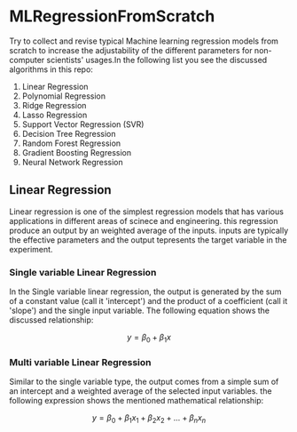 # MLRegressionFromScratch
Try to collect and revise typical Machine learning regression models from scratch to increase the adjustability of the different parameters for non-computer scientists' usages.In the following list you see the discussed algorithms in this repo:
1. Linear Regression
2. Polynomial Regression
3. Ridge Regression
4. Lasso Regression
5. Support Vector Regression (SVR)
6. Decision Tree Regression
7. Random Forest Regression
8. Gradient Boosting Regression
9. Neural Network Regression

## Linear Regression
Linear regression is one of the simplest regression models that has various applications in different areas of scinece and engineering. this regression produce an output by an weighted average of the inputs. inputs are typically the effective parameters and the output tepresents the target variable in the experiment.

### Single variable Linear Regression
In the Single variable linear regression, the output is generated by the sum of a constant value (call it 'intercept') and the product of a coefficient (call it 'slope') and the single input variable. The following equation shows the discussed relationship:

$$ y = \beta_0 + \beta_1 x $$

### Multi variable Linear Regression
Similar to the single variable type, the output comes from a simple sum of an intercept and a weighted average of the selected input variables. the following expression shows the mentioned mathematical relationship:

$$ y = \beta_0 + \beta_1 x_1 + \beta_2 x_2 + ... + \beta_n x_n$$
